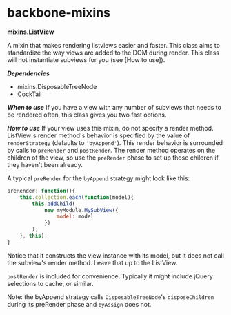backbone-mixins
===============

**mixins.ListView**

A mixin that makes rendering listviews easier and faster.
This class aims to standardize the way views are added to the
DOM during render. This class will not instantiate subviews
for you (see [How to use]).

***Dependencies***
-	mixins.DisposableTreeNode
-	CockTail

***When to use***
If you have a view with any number of subviews that 
needs to be rendered often, this class gives you 
two fast options.

***How to use***
If your view uses this mixin, do not specify a render method.
ListView's render method's behavior is specified by the value
of `renderStrategy` (defaults to `'byAppend'`). This render
behavior is surrounded by calls to `preRender` and `postRender`.
The render method operates on the children of the view, so 
use the `preRender` phase to set up those children if they
haven't been already.

A typical `preRender` for the `byAppend` strategy might look like this:
```js
preRender: function(){
	this.collection.each(function(model){
		this.addChild(
			new myModule.MySubView({
				model: model
			})
		);
	}, this);
}
```
Notice that it constructs the view instance with its model,
but it does not call the subview's render method. Leave
that up to the ListView. 

`postRender` is included for convenience. Typically it might
include jQuery selections to cache, or similar. 

Note: the byAppend strategy calls `DisposableTreeNode`'s 
`disposeChildren` during its preRender phase and `byAssign` does not.
